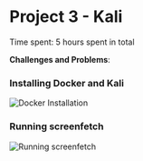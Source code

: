 # Project 3 - Kali

Time spent: 5 hours spent in total

**Challenges and Problems**: 

### Installing Docker and Kali

<img src="docker_kali.gif" alt="Docker Installation">

### Running screenfetch 

<img src="screenfetch.gif" alt="Running screenfetch">

